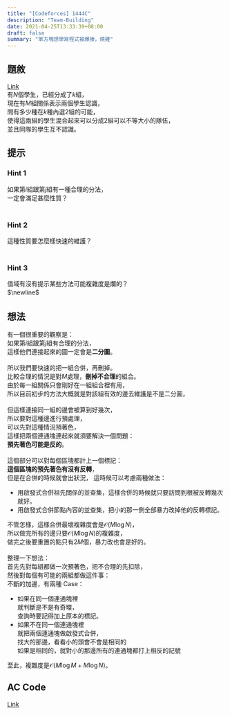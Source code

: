 ```yaml
---
title: "[Codeforces] 1444C"
description: "Team-Building"
date: 2021-04-25T13:33:39+08:00
draft: false
summary: "笨方塊想學寫程式被爆揍，燒雞"
---
```


## 題敘
[Link](https://codeforces.com/contest/1444/problem/C)  
有$N$個學生，已經分成了$k$組，  
現在有$M$組關係表示兩個學生認識，  
問有多少種在$k$種內選$2$組的可能，  
使得這兩組的學生混合起來可以分成$2$組可以不等大小的隊伍，  
並且同隊的學生互不認識。  

## 提示
### Hint 1
如果第$i$組跟第$j$組有一種合理的分法，  
一定會滿足甚麼性質？  
　  
### Hint 2
這種性質要怎麼樣快速的維護？  
　  
### Hint 3
值域有沒有提示某些方法可能複雜度是爛的？
　  
$\newline$　

## 想法
有一個很重要的觀察是：  
如果第$i$組跟第$j$組有合理的分法，  
這樣他們連接起來的圖一定會是**二分圖**。\
\
所以我們要快速的把一組合併，再刪掉。  
比較合理的情況是對$M$處理，**刪掉不合理**的組合。  
由於每一組關係只會剛好在一組組合裡有用，  
所以目前初步的方法大概就是對該組有效的邊去維護是不是二分圖，\
\
但這樣連接同一組的邊會被算到好幾次，  
所以要對這種邊進行預處理，  
可以先對這種情況預著色，  
這樣把兩個連通塊連起來就須要解決一個問題：  
**預先著色可能是反的**。\
\
這個部分可以對每個區塊都計上一個標記：  
**這個區塊的預先著色有沒有反轉**，  
但是在合併的時候就會出狀況，
這時候可以考慮兩種做法：  
 - 用啟發式合併祖先關係的並查集，這樣合併的時候就只要訪問到根被反轉幾次就好。  
 - 用啟發式合併節點內容的並查集，把小的那一側全部暴力改掉他的反轉標記。  

不管怎樣，這樣合併最壞複雜度會是$\mathcal{O}(M \log N)$，  
所以做完所有的邊只要$\mathcal{O}(M \log N)$的複雜度，  
做完之後要重置的點只有$2M$個，暴力改也會是好的。\
\
整理一下想法：  
首先先對每組都做一次預著色，把不合理的先扣除，  
然後對每個有可能的兩組都做這件事：  
不斷的加邊，有兩種 Case：
 - 如果在同一個連通塊裡  
    就判斷是不是有奇環，  
    查詢時要記得加上原本的標記。  
 - 如果不在同一個連通塊裡  
    就把兩個連通塊做啟發式合併，  
    找大的那邊，看看小的頭會不會是相同的  
    如果是相同的，就對小的那邊所有的連通塊都打上相反的記號  

至此，複雜度是$\mathcal{O}(M \log M + M \log N)$。  
  
  
## AC Code
[Link](https://codeforces.com/contest/1444/submission/114188828)  